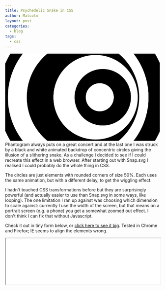 ```yaml
---
title: Psychedelic Snake in CSS
author: Malcolm
layout: post
categories:
  - blog
tags:
  - css
---
```

![Trippy!](/assets/snake.png)
Phantogram always puts on a great concert and at the last one I was struck by a black and white animated backdrop of concentric circles giving the illusion of a slithering snake. As a challenge I decided to see if I could recreate this effect in a web browser. After starting out with Snap.svg I realised I could probably do the whole thing in CSS.

The circles are just elements with rounded corners of size 50%. Each uses the same animation, but with a different delay, to get the wiggling effect.

I hadn't touched CSS transformations before but they are surprisingly powerful (and actually easier to use than Snap.svg in some ways, like looping). The one limitation I ran up against was choosing which dimension to scale against: currently I use the width of the screen, but that means on a portrait screen (e.g. a phone) you get a somewhat zoomed out effect. I don't think I can fix that without Javascript.

Check it out in tiny form below, or [click here to see it big](/assets/snake.html). Tested in Chrome and Firefox; IE seems to align the elements wrong.

<iframe src="/assets/snake.html" width="100%"></iframe>